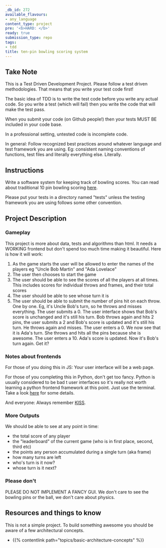 ```yaml
---
_db_id: 272
available_flavours:
- any_language
content_type: project
pre: '<b>HARD: </b>'
ready: true
submission_type: repo
tags:
- tdd
title: ten-pin bowling scoring system
---
```


## Take Note

This is a Test Driven Development Project. Please follow a test driven methodologies. That means that you write your test code first!

The basic idea of TDD is to write the test code before you write any actual code. So you write a test (which will fail) then you write the code that will make the test pass.

When you submit your code (on Github people!) then your tests MUST BE included in your code base.

In a professional setting, untested code is incomplete code.

In general: Follow recognized best practices around whatever language and test framework you are using. Eg: consistent naming conventions of functions, test files and literally everything else. Literally.

## Instructions

Write a software system for keeping track of bowling scores. You can read about traditional 10 pin bowling scoring [here](https://en.wikipedia.org/wiki/Ten-pin_bowling#Scoring).

Please put your tests in a directory named "tests" unless the testing framework you are using follows some other convention.

## Project Description

### Gameplay

This project is more about data, tests and algorithms than html. It needs a WORKING frontend but don't spend too much time making it beautiful. Here is how it will work:

1. As the game starts the user will be allowed to enter the names of the players eg "Uncle Bob Martin" and "Ada Lovelace"
2. The user then chooses to start the game
3. The user should be able to see the scores of all the players at all times. This includes scores for individual throws and frames, and their total scores
4. The user should be able to see whose turn it is
5. The user should be able to submit the number of pins hit on each throw. One by one. Eg, it's Uncle Bob's turn, so he throws and misses everything. The user submits a 0. The user interface shows that Bob's score is unchanged and it's still his turn. Bob throws again and hits 2 pins, the user submits a 2 and Bob's score is updated and it's still his turn. He throws again and misses. The user enters a 0. We now see that it is Ada's turn. She throws and hits all the pins because she is awesome. The user enters a 10. Ada's score is updated. Now it's Bob's turn again. Get it?

### Notes about frontends

For those of you doing this in JS: Your user interface will be a web page.

For those of you completing this in Python, don't get too fancy. Python is usually considered to be bad t user interfaces so it's really not worth learning a python frontend framework at this point. Just use the terminal. Take a look [here](http://introtopython.org/terminal_apps.html) for some details.

And everyone: Always remember [KISS](https://en.wikipedia.org/wiki/KISS_principle).

### More Outputs

We should be able to see at any point in time:

- the total score of any player
- the "leaderboard" of the current game (who is in first place, second, third etc)
- the points any person accumulated during a single turn (aka frame)
- how many turns are left
- who's turn is it now?
- whose turn is it next?

### Please don't

PLEASE DO NOT IMPLEMENT A FANCY GUI. We don't care to see the bowling pins or the ball, we don't care about physics.

## Resources and things to know

This is not a simple project. To build something awesome you should be aware of a few architectural concepts.

- {{% contentlink path="topics/basic-architecture-concepts" %}}